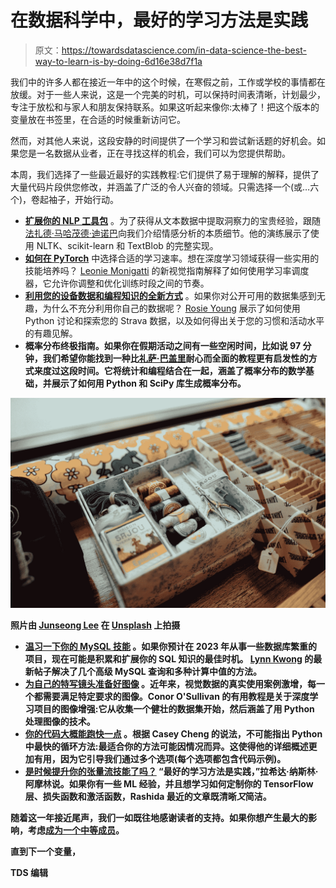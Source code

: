 # 在数据科学中，最好的学习方法是实践

> 原文：<https://towardsdatascience.com/in-data-science-the-best-way-to-learn-is-by-doing-6d16e38d7f1a>

我们中的许多人都在接近一年中的这个时候，在寒假之前，工作或学校的事情都在放缓。对于一些人来说，这是一个完美的时机，可以保持时间表清晰，计划最少，专注于放松和与家人和朋友保持联系。如果这听起来像你:太棒了！把这个版本的变量放在书签里，在合适的时候重新访问它。

然而，对其他人来说，这段安静的时间提供了一个学习和尝试新话题的好机会。如果您是一名数据从业者，正在寻找这样的机会，我们可以为您提供帮助。

本周，我们选择了一些最近最好的实践教程:它们提供了易于理解的解释，提供了大量代码片段供您修改，并涵盖了广泛的令人兴奋的领域。只需选择一个(或…六个)，卷起袖子，开始行动。

*   [**扩展你的 NLP 工具包**](/sentiment-analysis-intro-and-implementation-ddf648f79327) 。为了获得从文本数据中提取洞察力的宝贵经验，跟随[法扎德·马哈茂德·迪诺巴](https://medium.com/u/3c56b7d4893e?source=post_page-----6d16e38d7f1a--------------------------------)向我们介绍情感分析的本质细节。他的演练展示了使用 NLTK、scikit-learn 和 TextBlob 的完整实现。
*   [**如何在 PyTorch**](/a-visual-guide-to-learning-rate-schedulers-in-pytorch-24bbb262c863) 中选择合适的学习速率。想在深度学习领域获得一些实用的技能培养吗？ [Leonie Monigatti](https://medium.com/u/3a38da70d8dc?source=post_page-----6d16e38d7f1a--------------------------------) 的新视觉指南解释了如何使用学习率调度器，它允许你调整和优化训练时段之间的节奏。
*   [**利用您的设备数据和编程知识的全新方式**](https://medium.com/towards-data-science/analysing-strava-data-with-python-b8a5badb019f) 。如果你对公开可用的数据集感到无趣，为什么不充分利用你自己的数据呢？ [Rosie Young](https://medium.com/u/aff8d282e8aa?source=post_page-----6d16e38d7f1a--------------------------------) 展示了如何使用 Python 讨论和探索您的 Strava 数据，以及如何得出关于您的习惯和活动水平的有趣见解。
*   [](/understanding-probability-distributions-using-python-9eca9c1d9d38)**概率分布终极指南。如果你在假期活动之间有一些空闲时间，比如说 97 分钟，我们希望你能找到一种比[礼萨·巴盖里](https://medium.com/u/da2d000eaa4d?source=post_page-----6d16e38d7f1a--------------------------------)耐心而全面的教程更有启发性的方式来度过这段时间。它将统计和编程结合在一起，涵盖了概率分布的数学基础，并展示了如何用 Python 和 SciPy 库生成概率分布。**

**![](img/cfd216a0d4c7dc8bed21734643d1cdff.png)**

**照片由 [Junseong Lee](https://unsplash.com/@bearsnap?utm_source=medium&utm_medium=referral) 在 [Unsplash](https://unsplash.com?utm_source=medium&utm_medium=referral) 上拍摄**

*   **[**温习一下你的 MySQL 技能**](/how-to-calculate-medians-with-grouping-in-mysql-abb22a3e5097) 。如果你预计在 2023 年从事一些数据库繁重的项目，现在可能是积累和扩展你的 SQL 知识的最佳时机。 [Lynn Kwong](https://medium.com/u/f649eccbbc3d?source=post_page-----6d16e38d7f1a--------------------------------) 的最新帖子解决了几个高级 MySQL 查询和多种计算中值的方法。**
*   **[**为自己的特写镜头准备好图像**](/augmenting-images-for-deep-learning-3f1ea92a891c) 。近年来，视觉数据的真实使用案例激增，每一个都需要满足特定要求的图像。Conor O'Sullivan 的有用教程是关于深度学习项目的图像增强:它从收集一个健壮的数据集开始，然后涵盖了用 Python 处理图像的技术。**
*   **[**你的代码大概能跑快一点**](/the-art-of-speeding-up-python-loop-4970715717c) 。根据 Casey Cheng 的说法，不可能指出 Python 中最快的循环方法:最适合你的方法可能因情况而异。这使得他的详细概述更加有用，因为它引导我们通过多个选项(每个选项都包含代码示例)。**
*   **[**是时候提升你的张量流技能了吗？**](/how-to-define-custom-layer-activation-function-and-loss-function-in-tensorflow-bdd7e78eb67) “最好的学习方法是实践，”拉希达·纳斯林·阿摩林说。如果你有一些 ML 经验，并且想学习如何定制你的 TensorFlow 层、损失函数和激活函数，Rashida 最近的文章既清晰*又*简洁。**

**随着这一年接近尾声，我们一如既往地感谢读者的支持。如果你想产生最大的影响，考虑[成为一个中等成员](https://bit.ly/tds-membership)。**

**直到下一个变量，**

**TDS 编辑**